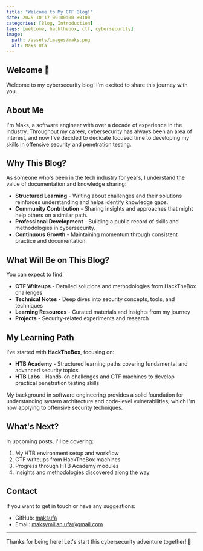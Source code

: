 ```yaml
---
title: "Welcome to My CTF Blog!"
date: 2025-10-17 09:00:00 +0100
categories: [Blog, Introduction]
tags: [welcome, hackthebox, ctf, cybersecurity]
image:
  path: /assets/images/maks.png
  alt: Maks Ufa
---
```


## Welcome 👋

Welcome to my cybersecurity blog! I'm excited to share this journey with you.

## About Me

I'm Maks, a software engineer with over a decade of experience in the industry. Throughout my career, cybersecurity has always been an area of interest, and now I've decided to dedicate focused time to developing my skills in offensive security and penetration testing.

## Why This Blog?

As someone who's been in the tech industry for years, I understand the value of documentation and knowledge sharing:

- **Structured Learning** - Writing about challenges and their solutions reinforces understanding and helps identify knowledge gaps.
- **Community Contribution** - Sharing insights and approaches that might help others on a similar path.
- **Professional Development** - Building a public record of skills and methodologies in cybersecurity.
- **Continuous Growth** - Maintaining momentum through consistent practice and documentation.

## What Will Be on This Blog?

You can expect to find:

- **CTF Writeups** - Detailed solutions and methodologies from HackTheBox challenges
- **Technical Notes** - Deep dives into security concepts, tools, and techniques
- **Learning Resources** - Curated materials and insights from my journey
- **Projects** - Security-related experiments and research

## My Learning Path

I've started with **HackTheBox**, focusing on:

- **HTB Academy** - Structured learning paths covering fundamental and advanced security topics
- **HTB Labs** - Hands-on challenges and CTF machines to develop practical penetration testing skills

My background in software engineering provides a solid foundation for understanding system architecture and code-level vulnerabilities, which I'm now applying to offensive security techniques.

## What's Next?

In upcoming posts, I'll be covering:

1. My HTB environment setup and workflow
2. CTF writeups from HackTheBox machines
3. Progress through HTB Academy modules
4. Insights and methodologies discovered along the way

## Contact

If you want to get in touch or have any suggestions:
- GitHub: [maksufa](https://github.com/maksufa)
- Email: maksymilian.ufa@gmail.com

---

Thanks for being here! Let's start this cybersecurity adventure together! 🚀

